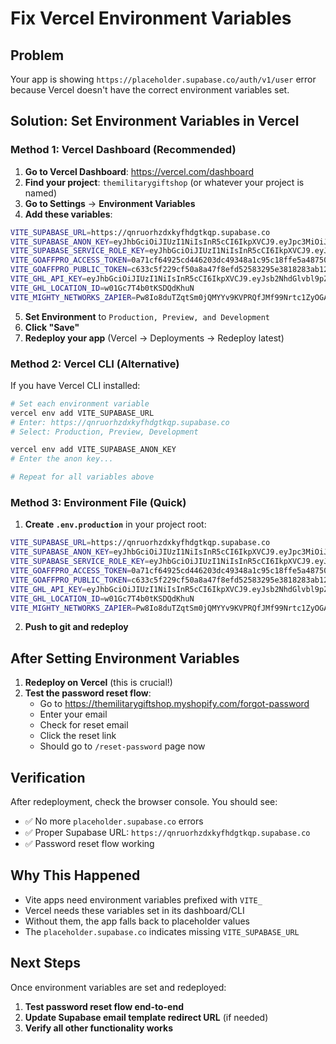 # Fix Vercel Environment Variables

## Problem
Your app is showing `https://placeholder.supabase.co/auth/v1/user` error because Vercel doesn't have the correct environment variables set.

## Solution: Set Environment Variables in Vercel

### Method 1: Vercel Dashboard (Recommended)

1. **Go to Vercel Dashboard**: https://vercel.com/dashboard
2. **Find your project**: `themilitarygiftshop` (or whatever your project is named)
3. **Go to Settings** → **Environment Variables**
4. **Add these variables**:

```bash
VITE_SUPABASE_URL=https://qnruorhzdxkyfhdgtkqp.supabase.co
VITE_SUPABASE_ANON_KEY=eyJhbGciOiJIUzI1NiIsInR5cCI6IkpXVCJ9.eyJpc3MiOiJzdXBhYmFzZSIsInJlZiI6InFucnVvcmh6ZHhreWZoZGd0a3FwIiwicm9sZSI6ImFub24iLCJpYXQiOjE3NDgwMDU1MTAsImV4cCI6MjA2MzU4MTUxMH0.d42EFmjURUJ2aLFeAyFQsWwFmbnL7L_ObfAIlpv8McM
VITE_SUPABASE_SERVICE_ROLE_KEY=eyJhbGciOiJIUzI1NiIsInR5cCI6IkpXVCJ9.eyJpc3MiOiJzdXBhYmFzZSIsInJlZiI6InFucnVvcmh6ZHhreWZoZGd0a3FwIiwicm9sZSI6InNlcnZpY2Vfcm9sZSIsImlhdCI6MTc0ODAwNTUxMCwiZXhwIjoyMDYzNTgxNTEwfQ.YLZe38q0F1cl-eBTM5yXDha59JjISzA1eGmtmra7e4o
VITE_GOAFFPRO_ACCESS_TOKEN=0a71cf64925cd446203dc49348a1c95c18ffe5a487505b7ef9b7874c4a9b9f24
VITE_GOAFFPRO_PUBLIC_TOKEN=c633c5f229cf50a8a47f8efd52583295e3818283ab120ed0040994ea14f0903b
VITE_GHL_API_KEY=eyJhbGciOiJIUzI1NiIsInR5cCI6IkpXVCJ9.eyJsb2NhdGlvbl9pZCI6IncwMUdjN1Q0YjB0S1NEUWRLaHVOIiwidmVyc2lvbiI6MSwiaWF0IjoxNzQ4MDg3NzIyNDAwLCJzdWIiOiJFdHhSblUwTWpRaDFPaE5RbWN0OCJ9.HdKxSRwdblNpkGrt8ZUyMiz_RBFZbvlbE5Oa6V23wUI
VITE_GHL_LOCATION_ID=w01Gc7T4b0tKSDQdKhuN
VITE_MIGHTY_NETWORKS_ZAPIER=Pw8Io8duTZqtSm0jQMYYv9KVPRQfJMf99Nrtc1ZyOGA
```

5. **Set Environment** to `Production, Preview, and Development`
6. **Click "Save"**
7. **Redeploy your app** (Vercel → Deployments → Redeploy latest)

### Method 2: Vercel CLI (Alternative)

If you have Vercel CLI installed:

```bash
# Set each environment variable
vercel env add VITE_SUPABASE_URL
# Enter: https://qnruorhzdxkyfhdgtkqp.supabase.co
# Select: Production, Preview, Development

vercel env add VITE_SUPABASE_ANON_KEY
# Enter the anon key...

# Repeat for all variables above
```

### Method 3: Environment File (Quick)

1. **Create `.env.production`** in your project root:

```bash
VITE_SUPABASE_URL=https://qnruorhzdxkyfhdgtkqp.supabase.co
VITE_SUPABASE_ANON_KEY=eyJhbGciOiJIUzI1NiIsInR5cCI6IkpXVCJ9.eyJpc3MiOiJzdXBhYmFzZSIsInJlZiI6InFucnVvcmh6ZHhreWZoZGd0a3FwIiwicm9sZSI6ImFub24iLCJpYXQiOjE3NDgwMDU1MTAsImV4cCI6MjA2MzU4MTUxMH0.d42EFmjURUJ2aLFeAyFQsWwFmbnL7L_ObfAIlpv8McM
VITE_SUPABASE_SERVICE_ROLE_KEY=eyJhbGciOiJIUzI1NiIsInR5cCI6IkpXVCJ9.eyJpc3MiOiJzdXBhYmFzZSIsInJlZiI6InFucnVvcmh6ZHhreWZoZGd0a3FwIiwicm9sZSI6InNlcnZpY2Vfcm9sZSIsImlhdCI6MTc0ODAwNTUxMCwiZXhwIjoyMDYzNTgxNTEwfQ.YLZe38q0F1cl-eBTM5yXDha59JjISzA1eGmtmra7e4o
VITE_GOAFFPRO_ACCESS_TOKEN=0a71cf64925cd446203dc49348a1c95c18ffe5a487505b7ef9b7874c4a9b9f24
VITE_GOAFFPRO_PUBLIC_TOKEN=c633c5f229cf50a8a47f8efd52583295e3818283ab120ed0040994ea14f0903b
VITE_GHL_API_KEY=eyJhbGciOiJIUzI1NiIsInR5cCI6IkpXVCJ9.eyJsb2NhdGlvbl9pZCI6IncwMUdjN1Q0YjB0S1NEUWRLaHVOIiwidmVyc2lvbiI6MSwiaWF0IjoxNzQ4MDg3NzIyNDAwLCJzdWIiOiJFdHhSblUwTWpRaDFPaE5RbWN0OCJ9.HdKxSRwdblNpkGrt8ZUyMiz_RBFZbvlbE5Oa6V23wUI
VITE_GHL_LOCATION_ID=w01Gc7T4b0tKSDQdKhuN
VITE_MIGHTY_NETWORKS_ZAPIER=Pw8Io8duTZqtSm0jQMYYv9KVPRQfJMf99Nrtc1ZyOGA
```

2. **Push to git and redeploy**

## After Setting Environment Variables

1. **Redeploy on Vercel** (this is crucial!)
2. **Test the password reset flow**:
   - Go to https://themilitarygiftshop.myshopify.com/forgot-password
   - Enter your email
   - Check for reset email
   - Click the reset link
   - Should go to `/reset-password` page now

## Verification

After redeployment, check the browser console. You should see:
- ✅ No more `placeholder.supabase.co` errors
- ✅ Proper Supabase URL: `https://qnruorhzdxkyfhdgtkqp.supabase.co`
- ✅ Password reset flow working

## Why This Happened

- Vite apps need environment variables prefixed with `VITE_`
- Vercel needs these variables set in its dashboard/CLI
- Without them, the app falls back to placeholder values
- The `placeholder.supabase.co` indicates missing `VITE_SUPABASE_URL`

## Next Steps

Once environment variables are set and redeployed:

1. **Test password reset flow end-to-end**
2. **Update Supabase email template redirect URL** (if needed)
3. **Verify all other functionality works** 